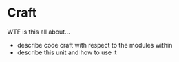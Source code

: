# Craft

WTF is this all about... 
- describe code craft with respect to the modules within
- describe this unit and how to use it
